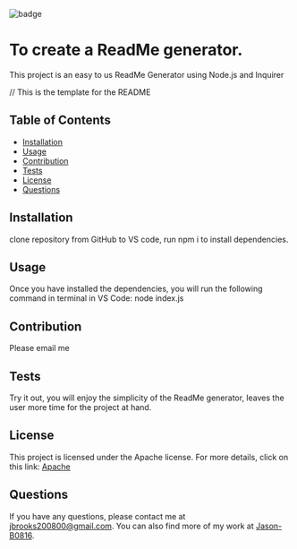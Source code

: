 
![badge](https://img.shields.io/badge/LICENSE-Apache-yellow)
# To create a ReadMe generator.
This project is an easy to us ReadMe Generator using Node.js and Inquirer

// This is the template for the README
## Table of Contents
- [Installation](#installation)
- [Usage](#usage)
- [Contribution](#contribution)
- [Tests](#tests)
- [License](#license)
- [Questions](#questions)

## Installation
clone repository from GitHub to VS code, run npm i to install dependencies.
## Usage
Once you have installed the dependencies, you will run the following command in terminal in VS Code: node index.js
## Contribution
Please email me
## Tests
Try it out, you will enjoy the simplicity of the ReadMe generator, leaves the user more time for the project at hand. 

## License
This project is licensed under the Apache license.
For more details, click on this link: [Apache](https://opensource.org/licenses/Apache-2.0)
  
## Questions
If you have any questions, please contact me at [jbrooks200800@gmail.com](mailto:jbrooks200800@gmail.com). You can also find more of my work at [Jason-B0816](https://github.com/Jason-B0816).
